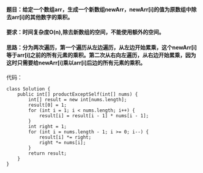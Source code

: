 #### 题目：给定一个数组arr，生成一个新数组newArr，newArr[i]的值为原数组中除去arr[i]的其他数字的乘积。

#### 要求：时间复杂度O(n),除去新数组的空间，不能使用额外的空间。

#### 思路：分为两次遍历，第一个遍历从左边遍历，从左边开始累乘，这个newArr[i]等于arr[i]之前的所有元素的乘积。第二次从右向左遍历，从右边开始累乘，因为这时只需要给newArr[i]乘以arr[i]后边的所有元素的乘积。

代码：
```
class Solution {
    public int[] productExceptSelf(int[] nums) {
        int[] result = new int[nums.length];
        result[0] = 1;
        for (int i = 1; i < nums.length; i++) {
            result[i] = result[i - 1] * nums[i - 1];
        }
        int right = 1;
        for (int i = nums.length - 1; i >= 0; i--) {
            result[i] *= right;
            right *= nums[i];
        }
        return result;
    }
}

```
